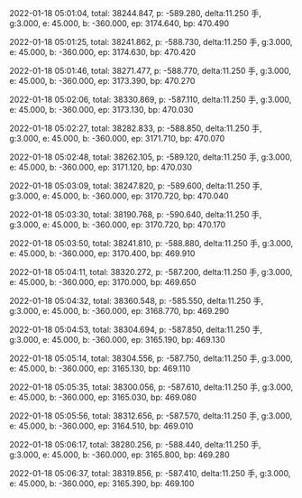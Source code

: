 2022-01-18 05:01:04, total: 38244.847, p: -589.280, delta:11.250 手, g:3.000, e: 45.000, b: -360.000, ep: 3174.640, bp: 470.490

2022-01-18 05:01:25, total: 38241.862, p: -588.730, delta:11.250 手, g:3.000, e: 45.000, b: -360.000, ep: 3174.630, bp: 470.420

2022-01-18 05:01:46, total: 38271.477, p: -588.770, delta:11.250 手, g:3.000, e: 45.000, b: -360.000, ep: 3173.390, bp: 470.270

2022-01-18 05:02:06, total: 38330.869, p: -587.110, delta:11.250 手, g:3.000, e: 45.000, b: -360.000, ep: 3173.130, bp: 470.030

2022-01-18 05:02:27, total: 38282.833, p: -588.850, delta:11.250 手, g:3.000, e: 45.000, b: -360.000, ep: 3171.710, bp: 470.070

2022-01-18 05:02:48, total: 38262.105, p: -589.120, delta:11.250 手, g:3.000, e: 45.000, b: -360.000, ep: 3171.120, bp: 470.030

2022-01-18 05:03:09, total: 38247.820, p: -589.600, delta:11.250 手, g:3.000, e: 45.000, b: -360.000, ep: 3170.720, bp: 470.040

2022-01-18 05:03:30, total: 38190.768, p: -590.640, delta:11.250 手, g:3.000, e: 45.000, b: -360.000, ep: 3170.720, bp: 470.170

2022-01-18 05:03:50, total: 38241.810, p: -588.880, delta:11.250 手, g:3.000, e: 45.000, b: -360.000, ep: 3170.400, bp: 469.910

2022-01-18 05:04:11, total: 38320.272, p: -587.200, delta:11.250 手, g:3.000, e: 45.000, b: -360.000, ep: 3170.000, bp: 469.650

2022-01-18 05:04:32, total: 38360.548, p: -585.550, delta:11.250 手, g:3.000, e: 45.000, b: -360.000, ep: 3168.770, bp: 469.290

2022-01-18 05:04:53, total: 38304.694, p: -587.850, delta:11.250 手, g:3.000, e: 45.000, b: -360.000, ep: 3165.190, bp: 469.130

2022-01-18 05:05:14, total: 38304.556, p: -587.750, delta:11.250 手, g:3.000, e: 45.000, b: -360.000, ep: 3165.130, bp: 469.110

2022-01-18 05:05:35, total: 38300.056, p: -587.610, delta:11.250 手, g:3.000, e: 45.000, b: -360.000, ep: 3165.030, bp: 469.080

2022-01-18 05:05:56, total: 38312.656, p: -587.570, delta:11.250 手, g:3.000, e: 45.000, b: -360.000, ep: 3164.510, bp: 469.010

2022-01-18 05:06:17, total: 38280.256, p: -588.440, delta:11.250 手, g:3.000, e: 45.000, b: -360.000, ep: 3165.800, bp: 469.280

2022-01-18 05:06:37, total: 38319.856, p: -587.410, delta:11.250 手, g:3.000, e: 45.000, b: -360.000, ep: 3165.390, bp: 469.100
